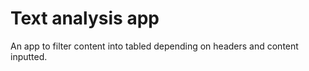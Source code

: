 # Text analysis app

An app to filter content into tabled depending on headers and content inputted.